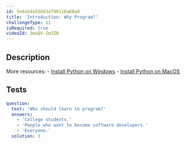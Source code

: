 ```yaml
---
id: 5e6a54a558d3af90110a60a0
title: 'Introduction: Why Program?'
challengeType: 11
isRequired: true
videoId: 3muQV-Im3Z0
---
```


## Description
<section id='description'>
More resources:
- <a href="https://youtu.be/F7mtLrYzZP8" target='_blank'>Install Python on Windows</a>
- <a href="https://youtu.be/wfLnZP-4sZw" target='_blank'>Install Python on MacOS</a>
</section>

## Tests
<section id='tests'>

```yml
question:
  text: 'Who should learn to program?'
  answers:
    - 'College students.'
    - 'People who want to become software developers.'
    - 'Everyone.'
  solution: 3
```

</section>
